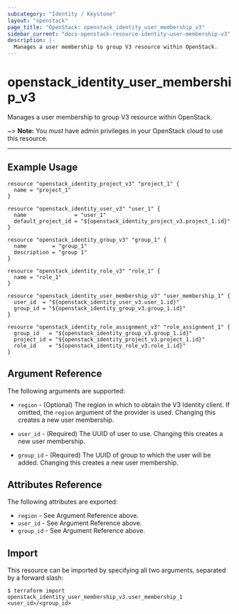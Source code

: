 ```yaml
---
subcategory: "Identity / Keystone"
layout: "openstack"
page_title: "OpenStack: openstack_identity_user_membership_v3"
sidebar_current: "docs-openstack-resource-identity-user-membership-v3"
description: |-
  Manages a user membership to group V3 resource within OpenStack.
---
```


# openstack\_identity\_user\_membership\_v3

Manages a user membership to group V3 resource within OpenStack.

~> **Note:** You _must_ have admin privileges in your OpenStack cloud to use
this resource.

---

## Example Usage

```hcl
resource "openstack_identity_project_v3" "project_1" {
  name = "project_1"
}

resource "openstack_identity_user_v3" "user_1" {
  name               = "user_1"
  default_project_id = "${openstack_identity_project_v3.project_1.id}"
}

resource "openstack_identity_group_v3" "group_1" {
  name        = "group_1"
  description = "group 1"
}

resource "openstack_identity_role_v3" "role_1" {
  name = "role_1"
}

resource "openstack_identity_user_membership_v3" "user_membership_1" {
  user_id  = "${openstack_identity_user_v3.user_1.id}"
  group_id = "${openstack_identity_group_v3.group_1.id}"
}

resource "openstack_identity_role_assignment_v3" "role_assignment_1" {
  group_id   = "${openstack_identity_group_v3.group_1.id}"
  project_id = "${openstack_identity_project_v3.project_1.id}"
  role_id    = "${openstack_identity_role_v3.role_1.id}"
}
```

## Argument Reference

The following arguments are supported:

* `region` - (Optional) The region in which to obtain the V3 Identity client.
  If omitted, the `region` argument of the provider is used.
  Changing this creates a new user membership.

* `user_id` - (Required) The UUID of user to use. Changing this creates a new user membership.

* `group_id` - (Required) The UUID of group to which the user will be added.
  Changing this creates a new user membership.

## Attributes Reference

The following attributes are exported:

* `region` - See Argument Reference above.
* `user_id` - See Argument Reference above.
* `group_id` - See Argument Reference above.

## Import

This resource can be imported by specifying all two arguments, separated
by a forward slash:

```
$ terraform import openstack_identity_user_membership_v3.user_membership_1 <user_id>/<group_id>
```
